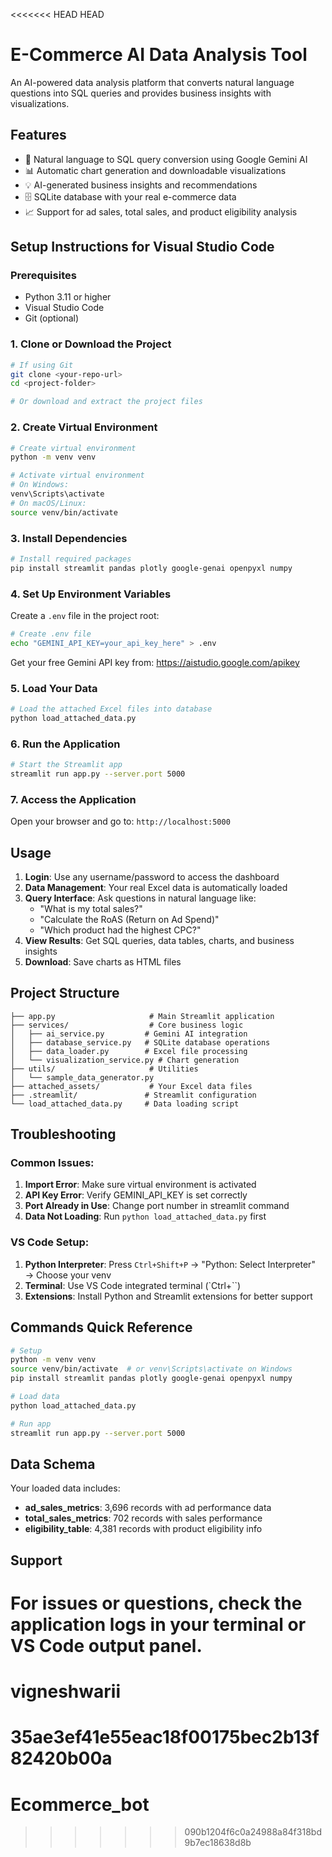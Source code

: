 <<<<<<< HEAD
HEAD

# E-Commerce AI Data Analysis Tool

An AI-powered data analysis platform that converts natural language questions into SQL queries and provides business insights with visualizations.

## Features

- 🤖 Natural language to SQL query conversion using Google Gemini AI
- 📊 Automatic chart generation and downloadable visualizations
- 💡 AI-generated business insights and recommendations
- 🗄️ SQLite database with your real e-commerce data
- 📈 Support for ad sales, total sales, and product eligibility analysis

## Setup Instructions for Visual Studio Code

### Prerequisites

- Python 3.11 or higher
- Visual Studio Code
- Git (optional)

### 1. Clone or Download the Project

```bash
# If using Git
git clone <your-repo-url>
cd <project-folder>

# Or download and extract the project files
```

### 2. Create Virtual Environment

```bash
# Create virtual environment
python -m venv venv

# Activate virtual environment
# On Windows:
venv\Scripts\activate
# On macOS/Linux:
source venv/bin/activate
```

### 3. Install Dependencies

```bash
# Install required packages
pip install streamlit pandas plotly google-genai openpyxl numpy
```

### 4. Set Up Environment Variables

Create a `.env` file in the project root:

```bash
# Create .env file
echo "GEMINI_API_KEY=your_api_key_here" > .env
```

Get your free Gemini API key from: https://aistudio.google.com/apikey

### 5. Load Your Data

```bash
# Load the attached Excel files into database
python load_attached_data.py
```

### 6. Run the Application

```bash
# Start the Streamlit app
streamlit run app.py --server.port 5000
```

### 7. Access the Application

Open your browser and go to: `http://localhost:5000`

## Usage

1. **Login**: Use any username/password to access the dashboard
2. **Data Management**: Your real Excel data is automatically loaded
3. **Query Interface**: Ask questions in natural language like:
   - "What is my total sales?"
   - "Calculate the RoAS (Return on Ad Spend)"
   - "Which product had the highest CPC?"
4. **View Results**: Get SQL queries, data tables, charts, and business insights
5. **Download**: Save charts as HTML files

## Project Structure

```
├── app.py                     # Main Streamlit application
├── services/                  # Core business logic
│   ├── ai_service.py         # Gemini AI integration
│   ├── database_service.py   # SQLite database operations
│   ├── data_loader.py        # Excel file processing
│   └── visualization_service.py # Chart generation
├── utils/                     # Utilities
│   └── sample_data_generator.py
├── attached_assets/           # Your Excel data files
├── .streamlit/               # Streamlit configuration
└── load_attached_data.py     # Data loading script
```

## Troubleshooting

### Common Issues:

1. **Import Error**: Make sure virtual environment is activated
2. **API Key Error**: Verify GEMINI_API_KEY is set correctly
3. **Port Already in Use**: Change port number in streamlit command
4. **Data Not Loading**: Run `python load_attached_data.py` first

### VS Code Setup:

1. **Python Interpreter**: Press `Ctrl+Shift+P` → "Python: Select Interpreter" → Choose your venv
2. **Terminal**: Use VS Code integrated terminal (`Ctrl+``)
3. **Extensions**: Install Python and Streamlit extensions for better support

## Commands Quick Reference

```bash
# Setup
python -m venv venv
source venv/bin/activate  # or venv\Scripts\activate on Windows
pip install streamlit pandas plotly google-genai openpyxl numpy

# Load data
python load_attached_data.py

# Run app
streamlit run app.py --server.port 5000
```

## Data Schema

Your loaded data includes:

- **ad_sales_metrics**: 3,696 records with ad performance data
- **total_sales_metrics**: 702 records with sales performance
- **eligibility_table**: 4,381 records with product eligibility info

## Support

# For issues or questions, check the application logs in your terminal or VS Code output panel.

# vigneshwarii

35ae3ef41e55eac18f00175bec2b13f82420b00a
=======
# Ecommerce_bot
>>>>>>> 090b1204f6c0a24988a84f318bd9b7ec18638d8b
